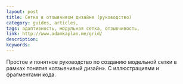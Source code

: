 ```yaml
---
layout: post
title: Сетка в отзывчивом дизайне (руководство)
category: guides, articles, 
tags: адаптивность, модульная сетка, отзывчивость, 
link: http://www.adamkaplan.me/grid/
description: 
keywords: 
---
```


<p>Простое и понятное руководство по созданию модельной сетки в рамках понятия «отзывчивый дизайн». С иллюстрациями и фрагментами кода.</p>
